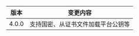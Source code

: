 | 版本  | 变更内容                           |
| ----- | ---------------------------------- |
| 4.0.0 | 支持国密、从证书文件加载平台公钥等 |
